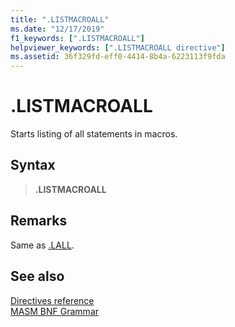 ```yaml
---
title: ".LISTMACROALL"
ms.date: "12/17/2019"
f1_keywords: [".LISTMACROALL"]
helpviewer_keywords: [".LISTMACROALL directive"]
ms.assetid: 36f329fd-eff0-4414-8b4a-6223113f9fda
---
```

# .LISTMACROALL

Starts listing of all statements in macros.

## Syntax

> **.LISTMACROALL**

## Remarks

Same as [.LALL](dot-lall.md).

## See also

[Directives reference](directives-reference.md)\
[MASM BNF Grammar](masm-bnf-grammar.md)
